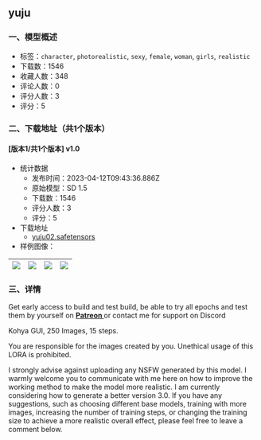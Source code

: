 ## yuju
### 一、模型概述

- 标签：`character`, `photorealistic`, `sexy`, `female`, `woman`, `girls`, `realistic`
- 下载数：1546
- 收藏人数：348
- 评论人数：0
- 评分人数：3
- 评分：5

### 二、下载地址（共1个版本）

#### [版本1/共1个版本] v1.0

- 统计数据
  - 发布时间：2023-04-12T09:43:36.886Z
  - 原始模型：SD 1.5
  - 下载数：1546
  - 评分人数：3
  - 评分：5
- 下载地址
  - [yuju02.safetensors](https://civitai.com/api/download/models/43535)
- 样例图像：

| <img src="https://image.civitai.com/xG1nkqKTMzGDvpLrqFT7WA/12f1a136-d032-4a9e-75b3-f1f061712a00/width=450/476094.jpeg" /> | <img src="https://image.civitai.com/xG1nkqKTMzGDvpLrqFT7WA/ae1c8163-85ad-43e4-9ae0-d7dbc9e3b800/width=450/476108.jpeg" /> | <img src="https://image.civitai.com/xG1nkqKTMzGDvpLrqFT7WA/07ce50c0-c5f4-4758-5444-77c606812700/width=450/476097.jpeg" /> | <img src="https://image.civitai.com/xG1nkqKTMzGDvpLrqFT7WA/c8f4bf87-a0b8-4349-9a61-13aa14dc9700/width=450/476098.jpeg" /> |
| ---- | ---- | ---- | ---- |


### 三、详情
<p>Get early access to build and test build, be able to try all epochs and test them by yourself on <a target="_blank" rel="ugc" href="https://www.patreon.com/betterCuteAsians"><strong>Patreon </strong></a>or contact me for support on Discord</p><p></p><p>Kohya GUI, 250 Images, 15 steps.</p><p></p><p>You are responsible for the images created by you. Unethical usage of this LORA is prohibited.</p><p></p><p>I strongly advise against uploading any NSFW generated by this model. I warmly welcome you to communicate with me here on how to improve the working method to make the model more realistic. I am currently considering how to generate a better version 3.0. If you have any suggestions, such as choosing different base models, training with more images, increasing the number of training steps, or changing the training size to achieve a more realistic overall effect, please feel free to leave a comment below.</p>